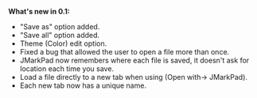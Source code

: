 **What's new in 0.1:**


* "Save as" option added.
* "Save all" option added.
* Theme (Color) edit option.
* Fixed a bug that allowed the user to open a file more than once.
* JMarkPad now remembers where each file is saved, it doesn't ask for location each time you save.
* Load a file directly to a new tab when using (Open with-> JMarkPad).
* Each new tab now has a unique name.

